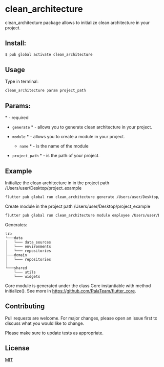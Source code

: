 # clean_architecture

clean_architecture package allows to initialize clean architecture in your project.

## Install:

```bash
$ pub global activate clean_architecture
```

## Usage

Type in terminal:

```bash
clean_architecture param project_path
```

## Params:

\* - required

- `generate` * - allows you to generate clean architecture in your project.

- `module` * - allows you to create a module in your project.

    - `name` * - is the name of the module

- `project_path` * - is the path of your project.

## Example

Initialize the clean architecture in in the project path /Users/user/Desktop/project_example

```bash
flutter pub global run clean_architecture generate /Users/user/Desktop/project_example
```
Create module in the project path /Users/user/Desktop/project_example

```bash
flutter pub global run clean_architecture module employee /Users/user/Desktop/project_example
```

Generates:
```
lib
└───data
│   └─── data_sources
│   └─── environments
│   └─── repositories
│───domain
│   └─── repositories
│
└───shared
    └─── utils
    └─── widgets
```

Core module is generated under the class Core instantiable with method initialize(). See more in https://github.com/PalaTeam/flutter_core.

## Contributing
Pull requests are welcome. For major changes, please open an issue first to discuss what you would like to change.

Please make sure to update tests as appropriate.

## License
[MIT](https://choosealicense.com/licenses/mit/)
